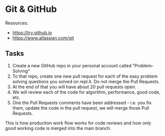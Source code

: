 # Git & GitHub

Resources:
* https://try.github.io
* https://www.atlassian.com/git


## Tasks
1. Create a new GitHub repo in your personal account called "Problem-Solving"
2. To that repo, create one new pull request for each of the easy problem solving questions you solved on repl.it. Do not merge the Pull Requests. 
3. At the end of that you will have about 20 pull requests open. 
4. We will review each of the code for algorithm, performance, good code, etc. 
5. One the Pull Requests comments have been addressed - i.e. you fix them, update the code in the pull request, we will merge those Pull Requests.

This is how production work flow works for code reviews and how only good working code is merged into the main branch. 
